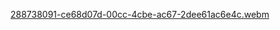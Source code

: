 [288738091-ce68d07d-00cc-4cbe-ac67-2dee61ac6e4c.webm](https://github.com/user-attachments/assets/aea6f148-a2f8-4d0e-bb02-41ac03d3170a)

